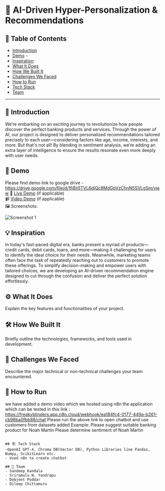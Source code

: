 # 🚀 AI-Driven Hyper-Personalization & Recommendations

## 📌 Table of Contents
- [Introduction](#introduction)
- [Demo](#demo) -  
- [Inspiration](#inspiration)
- [What It Does](#what-it-does)
- [How We Built It](#how-we-built-it)
- [Challenges We Faced](#challenges-we-faced)
- [How to Run](#how-to-run)
- [Tech Stack](#tech-stack)
- [Team](#team)

---

## 🎯 Introduction
We’re embarking on an exciting journey to revolutionize how people discover the perfect banking products and services. Through the power of AI, our project is designed to deliver personalized recommendations tailored precisely to each user—considering factors like age, income, interests, and more. But that's not all! By blending in sentiment analysis, we’re adding an extra layer of intelligence to ensure the results resonate even more deeply with user needs. 

## 🎥 Demo
Please find demo link to google drive - https://drive.google.com/file/d/1fiBii5TVL6djQc8MdGpVzChnN5SVLgSm/view
🔗 [Live Demo](#) (if applicable)  
📹 [Video Demo](#) (if applicable)  
🖼️ Screenshots:

![Screenshot 1](link-to-image)

## 💡 Inspiration
In today's fast-paced digital era, banks present a myriad of products—credit cards, debit cards, loans, and more—making it challenging for users to identify the ideal choice for their needs. Meanwhile, marketing teams often face the task of repeatedly reaching out to customers to promote these offerings. To simplify decision-making and empower users with tailored choices, we are developing an AI-driven recommendation engine designed to cut through the confusion and deliver the perfect solution effortlessly.

## ⚙️ What It Does
Explain the key features and functionalities of your project.

## 🛠️ How We Built It
Briefly outline the technologies, frameworks, and tools used in development.

## 🚧 Challenges We Faced
Describe the major technical or non-technical challenges your team encountered.

## 🏃 How to Run
we have added a demo video which we hosted using n8n the application which can be tested in this link : https://freakyblinders.app.n8n.cloud/webhook/ea184fc4-0177-449a-b261-cb98ba0fbb88/chat
Please run the above link to open chatbot and use customers from datasets added 
Example: Please suggest suitable banking product for Noah Martin
Please determine sentiment of Noah Martin
   ```

## 🏗️ Tech Stack
-OpenAI GPT-4, Chroma DB(Vector DB), Python Libraries line Pandas, Numpy, ScikitLearn etc.
- Used n8n to create chatbot

## 👥 Team
- Sandeep Kandala
- Sriramulu N. Yandrapu
- Debjeet Poddar
- Dileep Chittamuru
